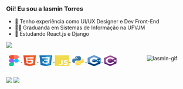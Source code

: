### Oii! Eu sou a Iasmin Torres 
- 🔭 Tenho experiência como UI/UX Designer e Dev Front-End
- 👩‍🎓 Graduanda em Sistemas de Informação na UFVJM
- 🌱 Estudando React.js e Django

<div>
  <a href= "https://github.com/IasminFT">
  <img height = "180em" src="https://github-readme-stats.vercel.app/api/top-langs/?username=IasminFT&layout=compact&langs_count=16&theme=dracula"/>
</div>
    
<div style="display: inline"><br>
  <img align="center" alt="Iasmin-Cpp" height="30" width="40" src="https://github.com/devicons/devicon/blob/master/icons/figma/figma-original.svg">
  <img align="center" alt="Iasmin-HTML" height="30" width="40" src="https://raw.githubusercontent.com/devicons/devicon/master/icons/html5/html5-original.svg">
  <img align="center" alt="Iasmin-CSS" height="30" width="40" src="https://raw.githubusercontent.com/devicons/devicon/master/icons/css3/css3-original.svg">
  <img align="center" alt="Iasmin-Js" height="30" width="40" src="https://raw.githubusercontent.com/devicons/devicon/master/icons/javascript/javascript-plain.svg">
  <img align="center" alt="Iasmin-Python" height="30" width="40" src="https://raw.githubusercontent.com/devicons/devicon/master/icons/python/python-original.svg">
  <img align="center" alt="Iasmin-Cpp" height="30" width="40" src="https://github.com/devicons/devicon/blob/master/icons/cplusplus/cplusplus-original.svg">
  <img align="center" alt="Iasmin-Csharp" height="30" width="40" src="https://raw.githubusercontent.com/devicons/devicon/master/icons/csharp/csharp-original.svg">
  <img align="right" alt="Iasmin-gif" height="120" width="120" src="https://cdn.discordapp.com/attachments/1083499047031165060/1210652503029452841/hello-gif.gif?ex=65eb5701&is=65d8e201&hm=f1285a8214cba4a7766cfcee1a72165e4e64b6b471d74ffbc385a2b6f2d6e49b&">
</div>
  
  ##
 
<div> 
  <a href = "mailto:iasmin.torres04@gmail.com"><img src="https://img.shields.io/badge/-Gmail-%23333?style=for-the-badge&logo=gmail&logoColor=white" target="_blank"></a>
  <a href="https://www.linkedin.com/in/iasmin-torres/" target="_blank"><img src="https://img.shields.io/badge/-LinkedIn-%230077B5?style=for-the-badge&logo=linkedin&logoColor=white" target="_blank"></a> 
  
</div>

